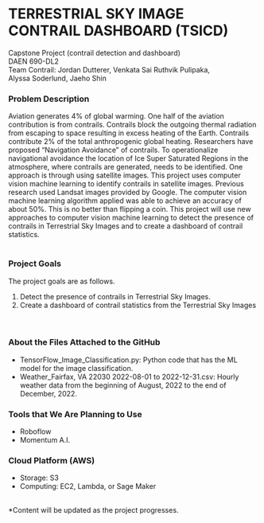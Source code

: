 # TERRESTRIAL SKY IMAGE CONTRAIL DASHBOARD (TSICD) #

Capstone Project (contrail detection and dashboard) <br>
DAEN 690-DL2 <br>
Team Contrail: Jordan Dutterer, Venkata Sai Ruthvik Pulipaka, Alyssa Soderlund, Jaeho Shin <br>

### Problem Description <br>
Aviation generates 4% of global warming. One half of the aviation contribution is from contrails. Contrails block the outgoing thermal radiation from escaping to space resulting in excess heating of the Earth. Contrails contribute 2% of the total anthropogenic global heating. Researchers have proposed “Navigation Avoidance” of contrails. To operationalize navigational avoidance the location of Ice Super Saturated Regions in the atmosphere, where contrails are generated, needs to be identified. One approach is through using satellite images. This project uses computer vision machine learning to identify contrails in satellite images. Previous research used Landsat images provided by Google. The computer vision machine learning algorithm applied was able to achieve an accuracy of about 50%. This is no better than flipping a coin. This project will use new approaches to computer vision machine learning to detect the presence of contrails in Terrestrial Sky Images and to create a dashboard of contrail statistics. <br><br>
  
  
### Project Goals <br>
The project goals are as follows. <br>
1. Detect the presence of contrails in Terrestrial Sky Images. <br>
2. Create a dashboard of contrail statistics from the Terrestrial Sky Images <br>
<br><br>

### About the Files Attached to the GitHub <br>
 - TensorFlow_Image_Classification.py: Python code that has the ML model for the image classification. <br>
 - Weather_Fairfax, VA 22030 2022-08-01 to 2022-12-31.csv: Hourly weather data from the beginning of August, 2022 to the end of December, 2022. <br>
 
### Tools that We Are Planning to Use
 - Roboflow
 - Momentum A.I.
 
### Cloud Platform (AWS)
 - Storage: S3
 - Computing: EC2, Lambda, or Sage Maker

<br>
 *Content will be updated as the project progresses.
